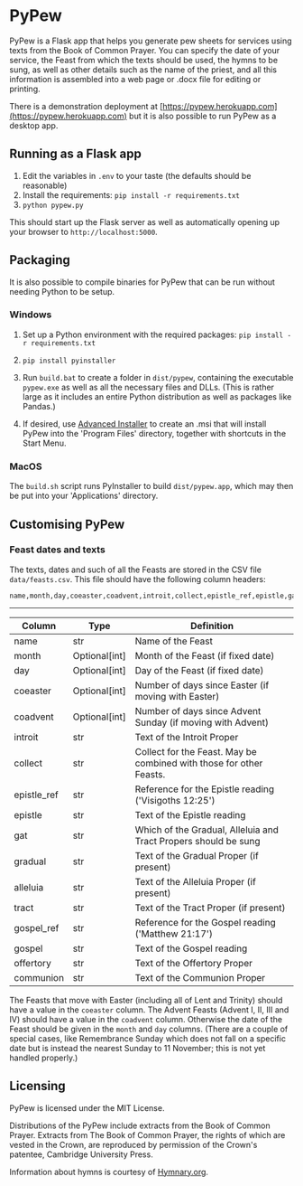 # PyPew

PyPew is a Flask app that helps you generate pew sheets for services
using texts from the Book of Common Prayer. You can specify the date
of your service, the Feast from which the texts should be used, the
hymns to be sung, as well as other details such as the name of the
priest, and all this information is assembled into a web page or .docx
file for editing or printing.

There is a demonstration deployment at
[https://pypew.herokuapp.com](https://pypew.herokuapp.com) but it is
also possible to run PyPew as a desktop app.


## Running as a Flask app

1. Edit the variables in `.env` to your taste (the defaults should be
   reasonable)
2. Install the requirements: `pip install -r requirements.txt`
3. `python pypew.py`

This should start up the Flask server as well as automatically opening
up your browser to `http://localhost:5000`.


## Packaging

It is also possible to compile binaries for PyPew that can be run
without needing Python to be setup.

### Windows

  1. Set up a Python environment with the required packages: `pip install -r requirements.txt`

  2. `pip install pyinstaller`

  3. Run `build.bat` to create a folder in `dist/pypew`, containing the
     executable `pypew.exe` as well as all the necessary files and DLLs.
     (This is rather large as it includes an entire Python distribution
     as well as packages like Pandas.)

  4. If desired, use [Advanced Installer](https://advancedinstaller.com/)
     to create an .msi that will install PyPew into the 'Program Files'
     directory, together with shortcuts in the Start Menu.

### MacOS

The `build.sh` script runs PyInstaller to build `dist/pypew.app`, which
may then be put into your 'Applications' directory.


## Customising PyPew

### Feast dates and texts

The texts, dates and such of all the Feasts are stored in the CSV file
`data/feasts.csv`. This file should have the following column headers:
```csv
name,month,day,coeaster,coadvent,introit,collect,epistle_ref,epistle,gat,gradual,alleluia,tract,gospel_ref,gospel,offertory,communion
```
---
| Column      | Type          | Definition                                                          |
|-------------|---------------|---------------------------------------------------------------------|
| name        | str           | Name of the Feast                                                   |
| month       | Optional[int] | Month of the Feast (if fixed date)                                  |
| day         | Optional[int] | Day of the Feast (if fixed date)                                    |
| coeaster    | Optional[int] | Number of days since Easter (if moving with Easter)                 |
| coadvent    | Optional[int] | Number of days since Advent Sunday (if moving with Advent)          |
| introit     | str           | Text of the Introit Proper                                          |
| collect     | str           | Collect for the Feast. May be combined with those for other Feasts. |
| epistle_ref | str           | Reference for the Epistle reading ('Visigoths 12:25')               |
| epistle     | str           | Text of the Epistle reading                                         |
| gat         | str           | Which of the Gradual, Alleluia and Tract Propers should be sung     |
| gradual     | str           | Text of the Gradual Proper (if present)                             |
| alleluia    | str           | Text of the Alleluia Proper (if present)                            |
| tract       | str           | Text of the Tract Proper (if present)                               |
| gospel_ref  | str           | Reference for the Gospel reading ('Matthew 21:17')                  |
| gospel      | str           | Text of the Gospel reading                                          |
| offertory   | str           | Text of the Offertory Proper                                        |
| communion   | str           | Text of the Communion Proper                                        |

The Feasts that move with Easter (including all of Lent and Trinity)
should have a value in the `coeaster` column. The Advent Feasts (Advent
I, II, III and IV) should have a value in the `coadvent` column.
Otherwise the date of the Feast should be given in the `month` and `day`
columns. (There are a couple of special cases, like Remembrance Sunday
which does not fall on a specific date but is instead the nearest Sunday
to 11 November; this is not yet handled properly.)


## Licensing

PyPew is licensed under the MIT License.

Distributions of the PyPew include extracts from the Book of Common
Prayer. Extracts from The Book of Common Prayer, the rights of which are
vested in the Crown, are reproduced by permission of the Crown's
patentee, Cambridge University Press.

Information about hymns is courtesy of [Hymnary.org](https://hymnary.org).
